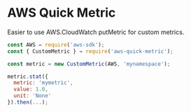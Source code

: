 # AWS Quick Metric

Easier to use AWS.CloudWatch putMetric for custom metrics.

```js
const AWS = require('aws-sdk');
const { CustomMetric } = require('aws-quick-metric');

const metric = new CustomMetric(AWS, 'mynamespace');

metric.stat({
  metric: 'mymetric',
  value: 1.0,
  unit: 'None'
}).then(...);
```
